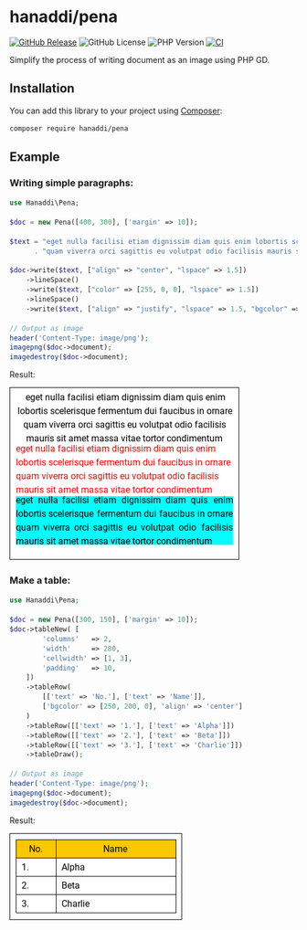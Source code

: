 # hanaddi/pena

[![GitHub Release](https://img.shields.io/github/v/release/hanaddi/pena?include_prereleases&display_name=tag)](https://packagist.org/packages/hanaddi/pena)
![GitHub License](https://img.shields.io/github/license/hanaddi/pena)
![PHP Version](https://img.shields.io/packagist/dependency-v/hanaddi/pena/php)
[![CI](https://github.com/hanaddi/pena/actions/workflows/ci.yml/badge.svg)](https://github.com/hanaddi/pena/actions/workflows/ci.yml)


Simplify the process of writing document as an image using PHP GD.

## Installation

You can add this library to your project using [Composer](https://getcomposer.org/):

```bash
composer require hanaddi/pena
```

## Example

### Writing simple paragraphs\:

```php
use Hanaddi\Pena;

$doc = new Pena([400, 300], ['margin' => 10]);

$text = "eget nulla facilisi etiam dignissim diam quis enim lobortis scelerisque fermentum dui faucibus in ornare "
      . "quam viverra orci sagittis eu volutpat odio facilisis mauris sit amet massa vitae tortor condimentum";

$doc->write($text, ["align" => "center", "lspace" => 1.5])
    ->lineSpace()
    ->write($text, ["color" => [255, 0, 0], "lspace" => 1.5])
    ->lineSpace()
    ->write($text, ["align" => "justify", "lspace" => 1.5, "bgcolor" => [0, 255, 255]]);

// Output as image
header('Content-Type: image/png');
imagepng($doc->document);
imagedestroy($doc->document);
```

Result\:

<p align="left">
    <img alt="Example table" width="400" src="https://raw.githubusercontent.com/hanaddi/pena/main/examples/images/paragraph-sample.png" style="border: 1px solid black">
</p>

### Make a table\:

```php
use Hanaddi\Pena;

$doc = new Pena([300, 150], ['margin' => 10]);
$doc->tableNew( [
        'columns'   => 2,
        'width'     => 280,
        'cellwidth' => [1, 3],
        'padding'   => 10,
    ])
    ->tableRow(
        [['text' => 'No.'], ['text' => 'Name']],
        ['bgcolor' => [250, 200, 0], 'align' => 'center']
    )
    ->tableRow([['text' => '1.'], ['text' => 'Alpha']])
    ->tableRow([['text' => '2.'], ['text' => 'Beta']])
    ->tableRow([['text' => '3.'], ['text' => 'Charlie']])
    ->tableDraw();

// Output as image
header('Content-Type: image/png');
imagepng($doc->document);
imagedestroy($doc->document);
```

Result\:

<p align="left">
    <img alt="Example table" width="300" src="https://raw.githubusercontent.com/hanaddi/pena/main/examples/images/table-simple.png" style="border: 1px solid black">
</p>